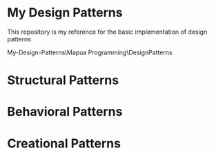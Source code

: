 # My Design Patterns
 This repository is my reference for the basic implementation of design patterns

 My-Design-Patterns\Mapua Programming\DesignPatterns

# Structural Patterns
# Behavioral Patterns
# Creational Patterns
